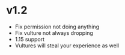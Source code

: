 # v1.2

- Fix permission not doing anything
- Fix vulture not always dropping
- 1.15 support
- Vultures will steal your experience as well